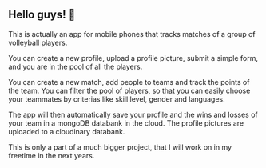## Hello guys! 👋

This is actually an app for mobile phones that tracks matches of a group of volleyball players.

You can create a new profile, upload a profile picture, submit a simple form, and you are in the pool of all the players.

You can create a new match, add people to teams and track the points of the team.
You can filter the pool of players, so that you can easily choose your teammates by criterias like skill level, gender and languages.

The app will then automatically save your profile and the wins and losses of your team in a mongoDB databank in the cloud. The profile pictures are uploaded to a cloudinary databank.

This is only a part of a much bigger project, that I will work on in my freetime in the next years.
